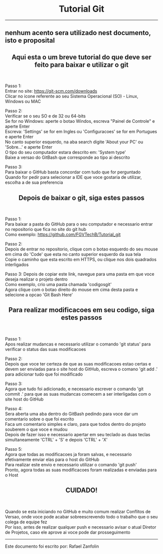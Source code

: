 <h1 align="center"> Tutorial Git </h1>

-----------------------------------------------------------------------
nenhum acento sera utilizado nest documento, isto e proposital
-----------------------------------------------------------------------

<h2 align='center'> Aqui esta o um breve tutorial do que deve ser feito para baixar e utilizar o git </h2> <br /> 

Passo 1: <br />
Entrar no site: https://git-scm.com/downloads <br />
Clicar no icone referente ao seu Sistema Operacional (SO) - Linux, Windows ou MAC <br />

Passo 2: <br />
Verificar se o seu SO e de 32 ou 64-bits <br />
Se for no Windows: aperte o botao Windos, escreva "Painel de Controle" e aperte Enter <br />
Escreva: 'Settings' se for em Ingles ou 'Configuracoes' se for em Portugues e aperte Enter <br />
No canto superior esquerdo, na aba search digite 'About your PC' ou 'Sobre...' e aperte Enter <br />
O tipo do seu computador estara descrito em: 'System type' <br />
Baixe a versao do GitBash que corresponde ao tipo ai descrito <br />

Passo 3: <br />
Para baixar o GitHub basta concordar com tudo que for perguntado <br />
Quando for pedir para selecionar a IDE que voce gostaria de utilizar, escolha a de sua preferencia <br />

<h2 align='center'> Depois de baixar o git, siga estes passos </h2> <br />

Passo 1: <br />
Para baixar a pasta do GitHub para o seu computador e necessario entrar no repositorio que fica no site do git hub <br />
Como exemplo: https://github.com/FGVTechB/Tutorial_git <br />

Passo 2: <br />
Depois de entrar no repositorio, clique com o botao esquerdo do seu mouse em cima do 'Code' que esta no canto superior esquerdo da sua tela <br />
Copie o caminho que esta escrito em HTTPS, ou clique nos dois quadrados interligados <br />

Passo 3:
Depois de copiar este link, navegue para uma pasta em que voce deseja realizar o projeto dentro <br />
Como exemplo, crio uma pasta chamada 'codigosgit' <br />
Agora clique com o botao direito do mouse em cima desta pasta e selecione a opcao 'Git Bash Here' <br />

<h2 align='center'> Para realizar modificacoes em seu codigo, siga estes passos </h2> <br />

Passo 1: <br />
Apos realizar mudancas e necessario utilizar o comando 'git status' para verificar o status das suas modificacoes <br />

Passo 2: <br />
Depois que voce ter certeza de que as suas modificacoes estao certas e devem ser enviadas para o site host do GitHub, escreva o comano 'git add .' para adicionar tudo que foi modificado <br />

Passo 3: <br />
Agora que tudo foi adicionado, e necessario escrever o comando 'git commit .' para que as suas mudancas comecem a ser interligadas com o site host do GitHub <br />

Passo 4: <br />
Sera aberta uma aba dentro do GitBash pedindo para voce dar um comentario sobre o que foi escrito <br />
Faca um comentario simples e claro, para que todos dentro do projeto souberem o que voce e mudou <br />
Depois de fazer isso e necessario apertar em seu teclado as duas teclas simultaneamente 'CTRL' + 'S' e depois 'CTRL' + 'X' <br />

Passo 5: <br />
Agora que todas as modificacoes ja foram salvas, e necessario efetivamente enviar elas para o host do GitHub <br />
Para realizar este envio e necessario utilizar o comando 'git push'<br />
Pronto, agora todas as suas modificacoes foram realizadas e enviadas para o Host <br />

<h2 align='center'> CUIDADO! </h2> <br />

Quando se esta iniciando no GitHub e muito comum realizar Conflitos de Versao, onde voce pode acabar sobreescrevendo todo o trabalho que o seu colega de equipe fez <br >
Por isso, antes de realizar qualquer push e necessario avisar o atual Diretor de Projetos, caso ele aprove ai voce pode dar prosseguimento <br />




-----------------------------------------------------------------------
Este documento foi escrito por: Rafael Zanfolin
